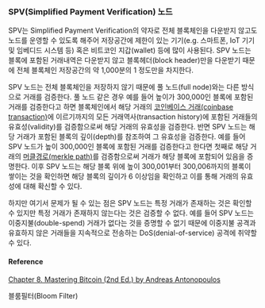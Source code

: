 ### SPV\(Simplified Payment Verification\) 노드

SPV는 Simplified Payment Verification의 약자로 전체 블록체인을 다운받지 않고도 노드를 운영할 수 있도록 해주어 저장공간에 제한이 있는 기기\(e.g. 스마트폰, IoT 기기 및 임베디드 시스템 등\) 혹은 비트코인 지갑\(wallet\) 등에 많이 사용된다. SPV 노드는 블록에 포함된 거래내역은 다운받지 않고 블록헤더\(block header\)만을 다운받기 때문에 전체 블록체인 저장공간의 약 1,000분의 1 정도만을 차지한다.

SPV 노드는 전체 블록체인을 저장하지 않기 때문에 풀 노드\(full node\)와는 다른 방식으로 거래를 검증한다. 풀 노드 같은 경우 예를 들어 높이가 300,000인 블록에 포함된 거래를 검증한다고 하면 블록체인에서 해당 거래의  [코인베이스 거래\(coinbase transaction\)](https://bitcoin.org/en/glossary/coinbase-transaction)에 이르기까지의 모든 거래역사\(transaction history\)에 포함된 거래들의 유효성\(validity\)를 검증함으로써 해당 거래의 유효성을 검증한다. 반면 SPV 노드는 해당 거래가 포함된 블록의 깊이\(depth\)를 참조하여 그 유효성을 검증한다. 예를 들어 SPV 노드가 높이 300,000인 블록에 포함된 거래를 검증한다고 한다면 첫째로 해당 거래의 [머클경로\(merkle path\)](https://bitcoin.stackexchange.com/questions/10479/what-is-the-merkle-root)를 검증함으로써 거래가 해당 블록에 포함되어 있음을 증명한다. 이후 SPV 노드는 해당 블록 위에 높이 300,001부터 300,006까지의 블록이 쌓이는 것을 확인하면 해당 블록의 깊이가 6 이상임을 확인하고 이를 통해 거래의 유효성에 대해 확신할 수 있다.

하지만 여기서 문제가 될 수 있는 점은 SPV 노드는 특정 거래가 존재하는 것은 확인할 수 있지만 특정 거래가 존재하지 않는다는 것은 검증할 수 없다. 예를 들어 SPV 노드는 이중지불\(double-spend\) 거래가 없다는 것을 증명할 수 없기 때문에 이중지불 공격과 유효하지 않은 거래들을 지속적으로 전송하는 DoS\(denial-of-service\) 공격에 취약할 수 있다.

#### Reference

[Chapter 8. Mastering Bitcoin \(2nd Ed.\) by Andreas Antonopoulos](https://github.com/bitcoinbook/bitcoinbook/blob/second_edition/ch08.asciidoc)

블룸필터\(Bloom Filter\)

